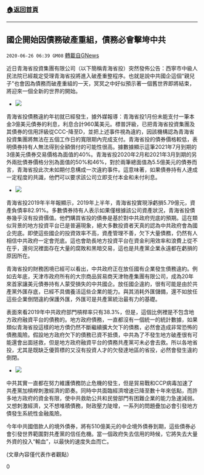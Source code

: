 ###  [:house:返回首頁](https://github.com/ourhimalayas/txt)
---

## 國企開始因債務破產重組，債務必會擊垮中共
`2020-06-26 06:39 GM08` [轉載自GNews](https://gnews.org/zh-hant/245826/)

近日青海省投資集團有限公司（以下簡稱青海省投）突然發佈公告：西寧市中級人民法院已經裁定受理青海省投將進入破產重整程序。也就是說中共國企這個“親兒子”也會因為債務而破產重組的一天，冥冥之中好似預示著一個舊世界即將結束，將迎來一個全新的世界的開始。

- ![](https://s3.amazonaws.com/gnews-media-offload/wp-content/uploads/2020/06/26062334/images.jpeg)


青海省投債務違約年初就已經發生，據外媒報導：青海省投1月份未能支付一筆本金3億美元債券的利息，利息合計960萬美元。標普評級，已把青海省投資集團及其債券的信用評級從CCC-降至D，並把上述事件視為違約，因該機構認為青海省投資集團將無法在五個工作日的寬限期內完成支付。青海省投的債券價格較低，表明債券持有人無法得到全額償付的可能性很高。據數據顯示這筆2021年7月到期的3億美元債券交易價格為面值的40%。青海省投2020年2月和2021年3月到期的另外兩批債券價格分別為面值的50%和46%，對於兩筆總面值為5.5億美元的債券而言，青海省投此次未如期付息構成一次違約事件。這意味著，如果債券持有人達成一定程度的共識，他們可以要求該公司立即支付本金和未付利息。

- ![](https://s3.amazonaws.com/gnews-media-offload/wp-content/uploads/2020/06/26062436/i_src_001624418.jpg)


青海省投2019年半年報顯示，2019年上半年，青海省投實現淨虧損5.79億元，資產負債率82.91%。多數債券持有人表示如果僅根據該公司資產狀況，青海省投債券幾乎沒有投資價值。他們購買省投的債券是基於對中共政府兜底的預期。這在類似背景的地方投資平台已是普遍現象，絕大多數投資者天真的認為中共政府會為國企兜底。即使這些國企的投資效率不高，資產管理不善，欠下大量債務，仍然有人相信中共政府一定會兜底。這也會助長地方投資平台在資金利用效率和浪費上從不在乎，還何況裡面存在大量的腐敗和黑暗交易，這也是共產黨企業永遠都在虧損的原因所在。

青海省投的財務困境已經可以看出，中共政府正在放任國有企業發生債務違約。例如去年底，天津市政府所有的大宗商品貿易商天津物產集團有限公司，成為20年來首家讓美元債券持有人蒙受損失的中共國企。放任國企違約，很有可能是由於共產黨外匯存底，已經不具備養活這些企業的能力。與其消耗外匯儲備，還不如放任這些企業倒閉違約保護外匯，外匯可是共產黨統治最有力的基礎。

表面來看2019年中共政府部門槓桿率只有38.3%，但是，這個比例裡是不包含地方政府融資平台的債務的。地方政府債務，一直都沒有一個統一的統計數據，如果類似青海省投這樣的地方債仍然不斷繼續擴大欠下的債務，必然會造成非常恐怖的債務風險。假設地方政府欠下的債務已資不抵債，中共為了不發生地方破產很有可能還會出面拯救，但是地方政府融資平台的債務共產黨可未必會去救。所以各地省投，尤其是既缺乏優質標的又沒有投資人才的欠發達地區的省投，必然會發生違約倒閉。

- ![](https://s3.amazonaws.com/gnews-media-offload/wp-content/uploads/2020/06/26062510/images-1-1.jpeg)


中共其實一直都在努力維護債務防止危機的發生，但是貿易戰和CCP病毒加速了共產黨加槓桿刺激經濟的節奏。同時中共面臨經濟增速已降至數十年來低點，而許多地方政府的資金有限，使中共救助公共和民營部門有困難企業的能力急速減弱。又想刺激經濟，又不想堆積債務，財政壓力陡增，一系列的問題疊加必會引發地方債發生系統性金融風險。

今年中共國借款人的境外債券，將有510億美元的中企境外債券到期，這些債券必會引發世界範圍對共產黨的信任危機。當一個政府失去信用的時候，它將失去大量外資的投入“輸血”，以最快的速度失血而亡。

(文章內容僅代表作者觀點）

0
